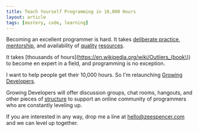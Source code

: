 ```yaml
---
title: Teach Yourself Programming in 10,000 Hours
layout: article
tags: [mastery, code, learning]
---
```


Becoming an excellent programmer is hard. It takes [deliberate
practice](http://expertenough.com/1423/deliberate-practice),
[mentorship](http://chimera.labs.oreilly.com/books/1234000001813/ch04.html#find_mentors),
and availability of [quality](http://teamtreehouse.com/home)
[resources](https://www.codeschool.com/).

It takes [thousands of hours](https://en.wikipedia.org/wiki/Outliers_(book\)) to
become en expert in a field, and programming is no exception.

I want to help people get their 10,000 hours. So I'm relaunching [Growing
Developers](http://growingdevelopers.com).

Growing Developers will offer discussion groups, chat rooms, hangouts, and other
pieces of [structure](/articles/structure-and-space/) to support an online
community of programmers who are constantly leveling up.

If you are interested in any way, drop me a line at
[hello@zeespencer.com](mailto:hello+gd@zeespencer.com) and we can level up
together.
